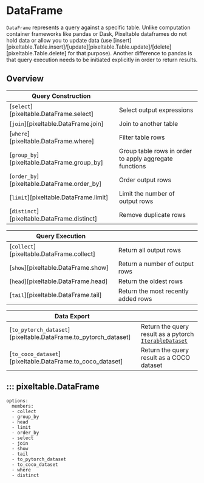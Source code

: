 # DataFrame

`DataFrame` represents a query against a specific table. Unlike computation container frameworks like pandas or Dask,
Pixeltable dataframes do not hold data or allow you to update data
(use [insert][pixeltable.Table.insert]/[update][pixeltable.Table.update]/[delete][pixeltable.Table.delete]
for that purpose).
Another difference to pandas is that query execution needs to be initiated explicitly in order to return results.

## Overview

| Query Construction                          |                                                       |
|---------------------------------------------|-------------------------------------------------------|
| [`select`][pixeltable.DataFrame.select]     | Select output expressions                             |
| [`join`][pixeltable.DataFrame.join]         | Join to another table                                 |
| [`where`][pixeltable.DataFrame.where]       | Filter table rows                                     |
| [`group_by`][pixeltable.DataFrame.group_by] | Group table rows in order to apply aggregate functions |
| [`order_by`][pixeltable.DataFrame.order_by] | Order output rows                                     |
| [`limit`][pixeltable.DataFrame.limit]       | Limit the number of output rows                       |
| [`distinct`][pixeltable.DataFrame.distinct] | Remove duplicate rows                                 |

| Query Execution                           |                                     |
|-------------------------------------------|-------------------------------------|
| [`collect`][pixeltable.DataFrame.collect] | Return all output rows              |
| [`show`][pixeltable.DataFrame.show]       | Return a number of output rows      |
| [`head`][pixeltable.DataFrame.head]       | Return the oldest rows              |
| [`tail`][pixeltable.DataFrame.tail]       | Return the most recently added rows |

| Data Export                                                     |                                                                                                                                      |
|-----------------------------------------------------------------|--------------------------------------------------------------------------------------------------------------------------------------|
| [`to_pytorch_dataset`][pixeltable.DataFrame.to_pytorch_dataset] | Return the query result as a pytorch [`IterableDataset`](https://pytorch.org/docs/stable/data.html#torch.utils.data.IterableDataset) |
| [`to_coco_dataset`][pixeltable.DataFrame.to_coco_dataset]       | Return the query result as a COCO dataset                                                                                            |

## ::: pixeltable.DataFrame

    options:
      members:
      - collect
      - group_by
      - head
      - limit
      - order_by
      - select
      - join
      - show
      - tail
      - to_pytorch_dataset
      - to_coco_dataset
      - where
      - distinct
